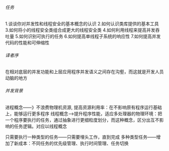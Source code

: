 ###### 任务

1.谈谈你对并发性和线程安全的基本概念的认识
2.如何认识类库提供的基本工具
3.如何将小的线程安全类组合成更大的线程安全类
4.如何利用线程来提高并发吞吐量
5.如何识别可执行的任务
6.如何提高单线程子系统的响应性
7.如何提高并发代码的性能和可伸缩性

###### 译者序

在相对底层的并发功能和上层应用程序并发语义之间存在沟壑，而这就是开发人员动脑的地方



###### 并发背景

进程概念——》不浪费物理机资源, 提高资源利用率：在不影响原有程序运行基础上，能够运行更多程序
线程概念——>提升程序性能，适应多处理器的物理环境：把一个程序要执行的任务，通过抽象进行更细粒度划分，而这种概念，区分出互不影响的任务逻辑。对应以线程概念

只需要执行一种类型的任务——只需要埋头工作，直到完成
多种类型任务——增加了新成本：不同任务的优先级管理、执行时间管理、任务切换